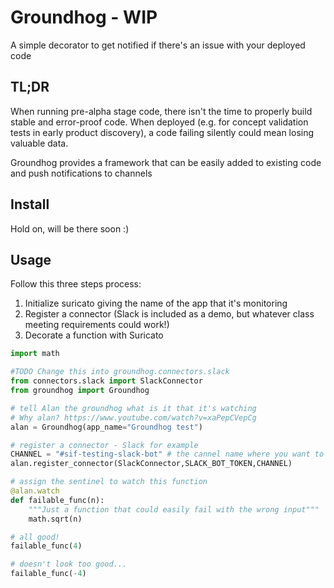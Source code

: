 # Groundhog - WIP
 A simple decorator to get notified if there's an issue with your deployed code

## TL;DR
When running pre-alpha stage code, there isn't the time to properly build stable and error-proof code. When deployed (e.g. for concept validation tests in early product discovery), a code failing silently could mean losing valuable data. 

Groundhog provides a framework that can be easily added to existing code and push notifications to channels

## Install
Hold on, will be there soon :) 

## Usage

Follow this three steps process:
1) Initialize suricato giving the name of the app that it's monitoring
2) Register a connector (Slack is included as a demo, but whatever class meeting requirements could work!)
3) Decorate a function with Suricato

``` python
import math

#TODO Change this into groundhog.connectors.slack 
from connectors.slack import SlackConnector
from groundhog import Groundhog

# tell Alan the groundhog what is it that it's watching
# Why alan? https://www.youtube.com/watch?v=xaPepCVepCg
alan = Groundhog(app_name="Groundhog test")

# register a connector - Slack for example
CHANNEL = "#sif-testing-slack-bot" # the cannel name where you want to receive the notifications
alan.register_connector(SlackConnector,SLACK_BOT_TOKEN,CHANNEL)

# assign the sentinel to watch this function
@alan.watch
def failable_func(n):
    """Just a function that could easily fail with the wrong input"""
    math.sqrt(n)

# all good!
failable_func(4)

# doesn't look too good...
failable_func(-4)
```


